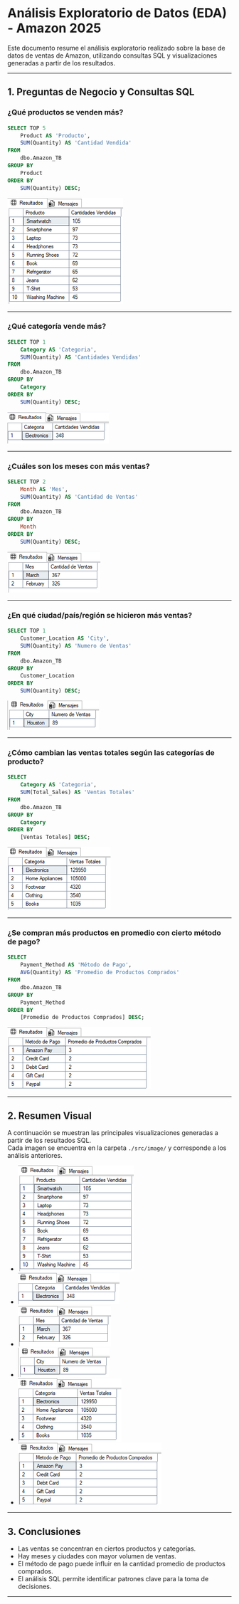 # Análisis Exploratorio de Datos (EDA) - Amazon 2025

Este documento resume el análisis exploratorio realizado sobre la base de datos de ventas de Amazon, utilizando consultas SQL y visualizaciones generadas a partir de los resultados.

***

## 1. Preguntas de Negocio y Consultas SQL

### **¿Qué productos se venden más?**
```sql
SELECT TOP 5
    Product AS 'Producto',
    SUM(Quantity) AS 'Cantidad Vendida'
FROM 
    dbo.Amazon_TB
GROUP BY
    Product
ORDER BY
    SUM(Quantity) DESC;
```
![Top productos vendidos](../src/image/eda2.png)

***

### **¿Qué categoría vende más?**
```sql
SELECT TOP 1
    Category AS 'Categoria',
    SUM(Quantity) AS 'Cantidades Vendidas'
FROM 
    dbo.Amazon_TB
GROUP BY
    Category
ORDER BY
    SUM(Quantity) DESC;
```
![Categoría más vendida](../src/image/eda4.png)

***

### **¿Cuáles son los meses con más ventas?**
```sql
SELECT TOP 2
    Month AS 'Mes',
    SUM(Quantity) AS 'Cantidad de Ventas'
FROM
    dbo.Amazon_TB
GROUP BY
    Month
ORDER BY
    SUM(Quantity) DESC;
```
![Meses con más ventas](../src/image/eda5.png)

***

### **¿En qué ciudad/país/región se hicieron más ventas?**
```sql
SELECT TOP 1
    Customer_Location AS 'City',
    SUM(Quantity) AS 'Numero de Ventas'
FROM 
    dbo.Amazon_TB
GROUP BY
    Customer_Location
ORDER BY
    SUM(Quantity) DESC;
```
![Ciudad con más ventas](../src/image/eda8.png)

***

### **¿Cómo cambian las ventas totales según las categorías de producto?**
```sql
SELECT
    Category AS 'Categoria',
    SUM(Total_Sales) AS 'Ventas Totales'
FROM
    dbo.Amazon_TB
GROUP BY
    Category
ORDER BY
    [Ventas Totales] DESC;
```
![Ventas por categoría](../src/image/eda9.png)

***

### **¿Se compran más productos en promedio con cierto método de pago?**
```sql
SELECT
    Payment_Method AS 'Método de Pago',
    AVG(Quantity) AS 'Promedio de Productos Comprados'
FROM
    dbo.Amazon_TB
GROUP BY
    Payment_Method
ORDER BY
    [Promedio de Productos Comprados] DESC;
```
![Promedio productos por método de pago](../src/image/eda10.png)

***

## 2. Resumen Visual

A continuación se muestran las principales visualizaciones generadas a partir de los resultados SQL.  
Cada imagen se encuentra en la carpeta `./src/image/` y corresponde a los análisis anteriores.

- ![Top productos vendidos](../src/image/eda2.png)
- ![Categoría más vendida](../src/image/eda4.png)
- ![Meses con más ventas](../src/image/eda5.png)
- ![Ciudad con más ventas](../src/image/eda8.png)
- ![Ventas por categoría](../src/image/eda9.png)
- ![Promedio productos por método de pago](../src/image/eda10.png)

***

## 3. Conclusiones

- Las ventas se concentran en ciertos productos y categorías.
- Hay meses y ciudades con mayor volumen de ventas.
- El método de pago puede influir en la cantidad promedio de productos comprados.
- El análisis SQL permite identificar patrones clave para la toma de decisiones.

***